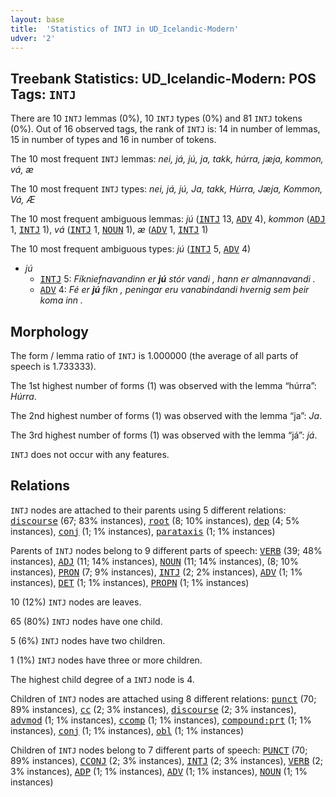 ```yaml
---
layout: base
title:  'Statistics of INTJ in UD_Icelandic-Modern'
udver: '2'
---
```


## Treebank Statistics: UD_Icelandic-Modern: POS Tags: `INTJ`

There are 10 `INTJ` lemmas (0%), 10 `INTJ` types (0%) and 81 `INTJ` tokens (0%).
Out of 16 observed tags, the rank of `INTJ` is: 14 in number of lemmas, 15 in number of types and 16 in number of tokens.

The 10 most frequent `INTJ` lemmas: <em>nei, já, jú, ja, takk, húrra, jæja, kommon, vá, æ</em>

The 10 most frequent `INTJ` types:  <em>nei, já, jú, Ja, takk, Húrra, Jæja, Kommon, Vá, Æ</em>

The 10 most frequent ambiguous lemmas: <em>jú</em> (<tt><a href="is_modern-pos-INTJ.html">INTJ</a></tt> 13, <tt><a href="is_modern-pos-ADV.html">ADV</a></tt> 4), <em>kommon</em> (<tt><a href="is_modern-pos-ADJ.html">ADJ</a></tt> 1, <tt><a href="is_modern-pos-INTJ.html">INTJ</a></tt> 1), <em>vá</em> (<tt><a href="is_modern-pos-INTJ.html">INTJ</a></tt> 1, <tt><a href="is_modern-pos-NOUN.html">NOUN</a></tt> 1), <em>æ</em> (<tt><a href="is_modern-pos-ADV.html">ADV</a></tt> 1, <tt><a href="is_modern-pos-INTJ.html">INTJ</a></tt> 1)

The 10 most frequent ambiguous types:  <em>jú</em> (<tt><a href="is_modern-pos-INTJ.html">INTJ</a></tt> 5, <tt><a href="is_modern-pos-ADV.html">ADV</a></tt> 4)


* <em>jú</em>
  * <tt><a href="is_modern-pos-INTJ.html">INTJ</a></tt> 5: <em>Fíkniefnavandinn er <b>jú</b> stór vandi , hann er almannavandi .</em>
  * <tt><a href="is_modern-pos-ADV.html">ADV</a></tt> 4: <em>Fé er <b>jú</b> fíkn , peningar eru vanabindandi hvernig sem þeir koma inn .</em>

## Morphology

The form / lemma ratio of `INTJ` is 1.000000 (the average of all parts of speech is 1.733333).

The 1st highest number of forms (1) was observed with the lemma “húrra”: <em>Húrra</em>.

The 2nd highest number of forms (1) was observed with the lemma “ja”: <em>Ja</em>.

The 3rd highest number of forms (1) was observed with the lemma “já”: <em>já</em>.

`INTJ` does not occur with any features.


## Relations

`INTJ` nodes are attached to their parents using 5 different relations: <tt><a href="is_modern-dep-discourse.html">discourse</a></tt> (67; 83% instances), <tt><a href="is_modern-dep-root.html">root</a></tt> (8; 10% instances), <tt><a href="is_modern-dep-dep.html">dep</a></tt> (4; 5% instances), <tt><a href="is_modern-dep-conj.html">conj</a></tt> (1; 1% instances), <tt><a href="is_modern-dep-parataxis.html">parataxis</a></tt> (1; 1% instances)

Parents of `INTJ` nodes belong to 9 different parts of speech: <tt><a href="is_modern-pos-VERB.html">VERB</a></tt> (39; 48% instances), <tt><a href="is_modern-pos-ADJ.html">ADJ</a></tt> (11; 14% instances), <tt><a href="is_modern-pos-NOUN.html">NOUN</a></tt> (11; 14% instances),  (8; 10% instances), <tt><a href="is_modern-pos-PRON.html">PRON</a></tt> (7; 9% instances), <tt><a href="is_modern-pos-INTJ.html">INTJ</a></tt> (2; 2% instances), <tt><a href="is_modern-pos-ADV.html">ADV</a></tt> (1; 1% instances), <tt><a href="is_modern-pos-DET.html">DET</a></tt> (1; 1% instances), <tt><a href="is_modern-pos-PROPN.html">PROPN</a></tt> (1; 1% instances)

10 (12%) `INTJ` nodes are leaves.

65 (80%) `INTJ` nodes have one child.

5 (6%) `INTJ` nodes have two children.

1 (1%) `INTJ` nodes have three or more children.

The highest child degree of a `INTJ` node is 4.

Children of `INTJ` nodes are attached using 8 different relations: <tt><a href="is_modern-dep-punct.html">punct</a></tt> (70; 89% instances), <tt><a href="is_modern-dep-cc.html">cc</a></tt> (2; 3% instances), <tt><a href="is_modern-dep-discourse.html">discourse</a></tt> (2; 3% instances), <tt><a href="is_modern-dep-advmod.html">advmod</a></tt> (1; 1% instances), <tt><a href="is_modern-dep-ccomp.html">ccomp</a></tt> (1; 1% instances), <tt><a href="is_modern-dep-compound-prt.html">compound:prt</a></tt> (1; 1% instances), <tt><a href="is_modern-dep-conj.html">conj</a></tt> (1; 1% instances), <tt><a href="is_modern-dep-obl.html">obl</a></tt> (1; 1% instances)

Children of `INTJ` nodes belong to 7 different parts of speech: <tt><a href="is_modern-pos-PUNCT.html">PUNCT</a></tt> (70; 89% instances), <tt><a href="is_modern-pos-CCONJ.html">CCONJ</a></tt> (2; 3% instances), <tt><a href="is_modern-pos-INTJ.html">INTJ</a></tt> (2; 3% instances), <tt><a href="is_modern-pos-VERB.html">VERB</a></tt> (2; 3% instances), <tt><a href="is_modern-pos-ADP.html">ADP</a></tt> (1; 1% instances), <tt><a href="is_modern-pos-ADV.html">ADV</a></tt> (1; 1% instances), <tt><a href="is_modern-pos-NOUN.html">NOUN</a></tt> (1; 1% instances)

